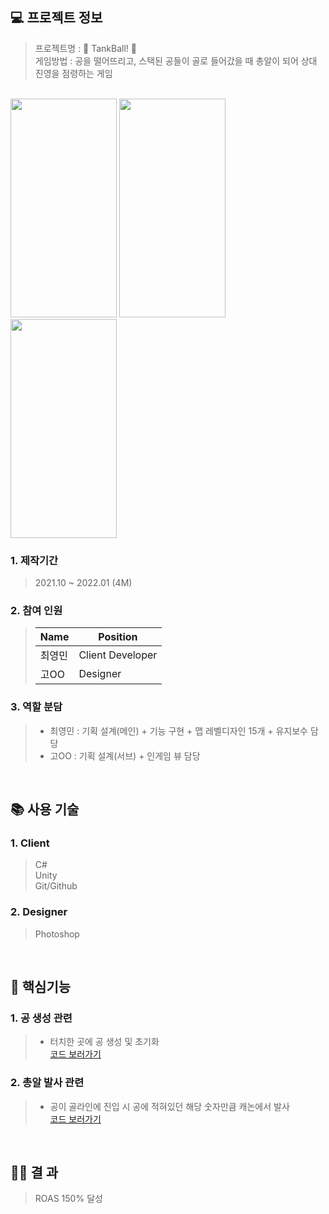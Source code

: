 ## 💻 프로젝트 정보

> 프로젝트명 : 🔴 TankBall! 🔵<br>
> 게임방법 : 공을 떨어뜨리고, 스택된 공들이 골로 들어갔을 때 총알이 되어 상대 진영을 점령하는 게임

<br>

<img src="https://github.com/Jpot777/TimeWalker3D/assets/83854046/2d883547-dcf2-40ec-b12f-4e80f72b1802" width="170" height="350"/>
<img src="https://github.com/Jpot777/TimeWalker3D/assets/83854046/e0a62b15-c1f1-40c4-bdb9-4ab74e42d38d" width="170" height="350"/>
<img src="https://github.com/Jpot777/TimeWalker3D/assets/83854046/e7282e5f-e5ca-414e-bfda-a6b9ab163f3c" width="170" height="350"/>

### 1. 제작기간
>  2021.10 ~ 2022.01 (4M)

### 2. 참여 인원
>Name|Position|
>|------|---|
>|최영민|Client Developer|
>|고OO|Designer|

### 3. 역할 분담
> - 최영민 : 기획 설계(메인) + 기능 구현 + 맵 레벨디자인 15개 + 유지보수 담당
> - 고OO : 기획 설계(서브) + 인게임 뷰 담당

<br>

## 📚 사용 기술

### 1. Client
> C#<br>
> Unity<br>
> Git/Github<br>

### 2. Designer
> Photoshop

<br>

## 🔑 핵심기능

### 1. 공 생성 관련
> - 터치한 곳에 공 생성 및 초기화  <br>
> [코드 보러가기](https://github.com/richrookie/TankBall/blob/df0e9dde39a176c4e80d32585ac197ca01adc070/Assets/02Scripts/UI/UI_GameScene.cs#L110)<br>
### 2. 총알 발사 관련
> - 공이 골라인에 진입 시 공에 적혀있던 해당 숫자만큼 캐논에서 발사 <br>
> [코드 보러가기](https://github.com/richrookie/TankBall/blob/eadac224c2e6315ad55322445781c25b362f5ecd/Assets/02Scripts/Managers/Game/Cannon.cs#L67)

<br>

## 💁‍♂️ 결 과
> ROAS 150% 달성
